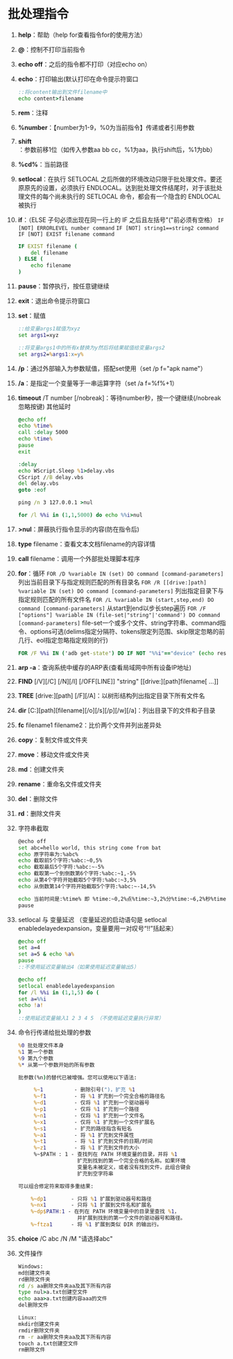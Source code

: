 # 批处理指令

1. **help**：帮助（help for查看指令for的使用方法）

2. **@**：控制不打印当前指令

3. **echo off**：之后的指令都不打印（对应echo on）

4. **echo**：打印输出(默认打印在命令提示符窗口

   ```bat
   ::将content输出到文件filename中
   echo content>filename 
   ```

5. **rem**：注释

6. **%number**：【number为1-9，%0为当前指令】传递或者引用参数

7. **shift**：参数前移1位（如传入参数aa bb cc，%1为aa，执行shift后，%1为bb）

8. **%cd%**：当前路径

9. **setlocal**：在执行 SETLOCAL 之后所做的环境改动只限于批处理文件。要还原原先的设置，必须执行 ENDLOCAL。达到批处理文件结尾时，对于该批处理文件的每个尚未执行的 SETLOCAL 命令，都会有一个隐含的 ENDLOCAL 被执行

10. **if**：（ELSE 子句必须出现在同一行上的 IF 之后且左括号"("前必须有空格）
    `IF [NOT] ERRORLEVEL number command`
    `IF [NOT] string1==string2 command`
    `IF [NOT] EXIST filename command`

    ```bat
    IF EXIST filename (
    	del filename
    ) ELSE (
    	echo filename
    )
    ```

11. **pause**：暂停执行，按任意键继续

12. **exit**：退出命令提示符窗口

13. **set**：赋值

    ```bat
    ::给变量args1赋值为xyz
    set args1=xyz
    ```

    ```bat
    ::将变量args1中的所有x替换为y然后将结果赋值给变量args2
    set args2=%args1:x=y%
    ```

14. **/p**：通过外部输入为参数赋值，搭配set使用（set /p f="apk name"）

15. **/a**：是指定一个变量等于一串运算字符（set /a f=%f%+1）

16. **timeout** /T number [/nobreak]：等待number秒，按一个键继续(/nobreak忽略按键)
    其他延时

    ```bat
    @echo off
    echo %time%
    call :delay 5000
    echo %time%
    pause
    exit
    
    :delay
    echo WScript.Sleep %1>delay.vbs
    CScript //B delay.vbs
    del delay.vbs
    goto :eof
    ```

    ```bat
    ping /n 3 127.0.0.1 >nul
    ```

    ```bat
    for /l %%i in (1,1,5000) do echo %%i>nul
    ```

17. **>nul**：屏蔽执行指令显示的内容(防在指令后)

18. **type** filename：查看文本文档filename的内容详情

19. **call** filename：调用一个外部批处理脚本程序

20. **for**：循环
    `FOR /D %variable IN (set) DO command [command-parameters]`
    列出当前目录下与指定规则匹配的所有目录名
    `FOR /R [[drive:]path] %variable IN (set) DO command [command-parameters]`
    列出指定目录下与指定规则匹配的所有文件名
    `FOR /L %variable IN (start,step,end) DO command [command-parameters]`
    从start到end以步长step遍历
    `FOR /F ["options"] %variable IN (file-set|"string"|'command') DO command 
    [command-parameters]`
    file-set一个或多个文件、string字符串、command指令、options可选(delims指定分隔符、tokens限定列范围、skip限定忽略的前几行、eol指定忽略指定规则的行)

    ```bat
    FOR /F %%i IN ('adb get-state') DO IF NOT "%%i"=="device" (echo result ^not equ device) ELSE (echo result equ device)
    ```

21. **arp -a**：查询系统中缓存的ARP表(查看局域网中所有设备IP地址)

22. **FIND** [/V][/C] [/N][/I] [/OFF[LINE]] "string" [[drive:][path]filename[ ...]]

23. **TREE** [drive:][path] [/F][/A]：以树形结构列出指定目录下所有文件名

24. **dir** [C:][path][filename][/o][/s][/p][/w][/a]：列出目录下的文件和子目录

25. **fc** filename1 filename2：比价两个文件并列出差异处

26. **copy**：复制文件或文件夹

27. **move**：移动文件或文件夹

28. **md**：创建文件夹

29. **rename**：重命名文件或文件夹

30. **del**：删除文件

31. **rd**：删除文件夹

32. 字符串截取

    ```bash
    @echo off 
    set abc=hello world, this string come from bat 
    echo 原字符串为:%abc% 
    echo 截取前5个字符:%abc:~0,5% 
    echo 截取最后5个字符:%abc:~-5% 
    echo 截取第一个到倒数第6个字符:%abc:~1,-5% 
    echo 从第4个字符开始截取5个字符:%abc:~3,5% 
    echo 从倒数第14个字符开始截取5个字符:%abc:~-14,5%
    
    echo 当前时间是:%time% 即 %time:~0,2%点%time:~3,2%分%time:~6,2%秒%time:~9,2%厘秒 
    pause
    ```

33. setlocal 与 变量延迟  （变量延迟的启动语句是 setlocal enabledelayedexpansion，变量要用一对叹号“!!”括起来）

    ```bat
    @echo off
    set a=4
    set a=5 & echo %a%
    pause
    ::不使用延迟变量输出4（如果使用延迟变量输出5）
    ```

    ```bat
    @echo off
    setlocal enabledelayedexpansion
    for /l %%i in (1,1,5) do (
    set a=%%i
    echo !a!
    )
    ::使用延迟变量输入1 2 3 4 5 （不使用延迟变量执行异常）
    ```

34. 命令行传递给批处理的参数

    ```bat
    %0 批处理文件本身
    %1 第一个参数
    %9 第九个参数
    %* 从第一个参数开始的所有参数
    
    批参数(%n)的替代已被增强。您可以使用以下语法:
    
         %~1          - 删除引号(")，扩充 %1
         %~f1         - 将 %1 扩充到一个完全合格的路径名
         %~d1         - 仅将 %1 扩充到一个驱动器号
         %~p1         - 仅将 %1 扩充到一个路径
         %~n1         - 仅将 %1 扩充到一个文件名
         %~x1         - 仅将 %1 扩充到一个文件扩展名
         %~s1         - 扩充的路径指含有短名
         %~a1         - 将 %1 扩充到文件属性
         %~t1         - 将 %1 扩充到文件的日期/时间
         %~z1         - 将 %1 扩充到文件的大小
         %~$PATH : 1 - 查找列在 PATH 环境变量的目录，并将 %1
                       扩充到找到的第一个完全合格的名称。如果环境
                       变量名未被定义，或者没有找到文件，此组合键会
                       扩充到空字符串
    
    可以组合修定符来取得多重结果:
    
        %~dp1        - 只将 %1 扩展到驱动器号和路径
        %~nx1        - 只将 %1 扩展到文件名和扩展名
        %~dp$PATH:1 - 在列在 PATH 环境变量中的目录里查找 %1，
                       并扩展到找到的第一个文件的驱动器号和路径。
        %~ftza1      - 将 %1 扩展到类似 DIR 的输出行。
    
    ```

35. **choice** /C abc /N /M "请选择abc"

36. 文件操作

    ```bat
    Windows:
    md创建文件夹
    rd删除文件夹
    rd /s aa删除文件夹aa及其下所有内容
    type nul>a.txt创建空文件
    echo aaa>a.txt创建内容aaa的文件
    del删除文件
    
    Linux:
    mkdir创建文件夹
    rmdir删除文件夹
    rm -r aa删除文件夹aa及其下所有内容
    touch a.txt创建空文件
    rm删除文件
    ```

    
